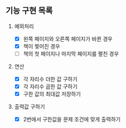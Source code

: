 ## 기능 구현 목록

1. 예외처리

   - [x] 왼쪽 페이지와 오른쪽 페이지가 바뀐 경우
   - [x] 책이 찢어진 경우
   - [ ] 책의 첫 페이지나 마지막 페이지를 펼친 경우

2. 연산

   - [x] 각 자리수 더한 값 구하기
   - [x] 각 자리수 곱한 값 구하기
   - [x] 구한 값의 최대값 저장하기

3. 출력값 구하기
   - [x] 2번에서 구한값을 문제 조건에 맞게 출력하기
